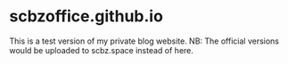 # scbzoffice.github.io
This is a test version of  my private blog website. NB: The official versions would be uploaded to scbz.space instead of here.
